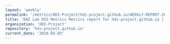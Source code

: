 ```yaml
---
layout: 'weekly'
permalink: '/metrics/HDI-Project/hdi-project.github.io/WEEKLY-REPORT-2020-05-03'
title: 'DAI Lab OSS Metrics Metrics report for hdi-project.github.io | WEEKLY-REPORT-2020-05-03'
organization: 'HDI-Project'
repository: 'hdi-project.github.io'
current_date: '2020-05-03'
---
```

